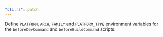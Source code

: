 ```yaml
---
"cli.rs": patch
---
```


Define `PLATFORM`, `ARCH`, `FAMILY` and `PLATFORM_TYPE` environment variables for the `beforeDevCommand` and `beforeBuildCommand` scripts.
